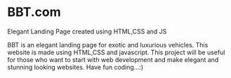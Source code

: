 # BBT.com
Elegant Landing Page created using HTML,CSS and JS

BBT is an elegant landing page for exotic and luxurious vehicles.
This website is made using HTML,CSS and javascript.
This project will be useful for those who want to start with web development and make elegant and stunning looking websites.
Have fun coding...:) 









